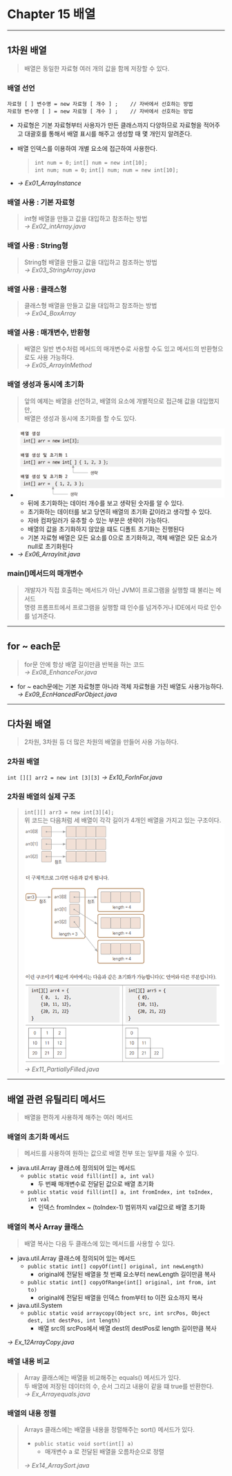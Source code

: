 # Chapter 15  배열

---

## 1차원 배열
> 배열은 동일한 자료형 여러 개의 값을 함께 저장할 수 있다.

### 배열 선언
``자료형 [ ] 변수명 = new 자료형 [ 개수 ] ;    // 자바에서 선호하는 방법``  
``자료형 변수명 [ ] = new 자료형 [ 개수 ] ;    // 자바에서 선호하는 방법``

+ 자료형은 기본 자료형부터 사용자가 만든 클래스까지 다양하므로 자료형을 적어주고 대괄호를 통해서 배열 표시를 해주고 생성할 때 몇 개인지 알려준다.
+ 배열 인덱스를 이용하여 개별 요소에 접근하여 사용한다.
    > ``int num = 0;`` ``int[] num = new int[10];``  
  > ``int num; num = 0;`` ``int[] num; num = new int[10];``
    
+ *→ Ex01_ArrayInstance*

###  배열 사용 : 기본 자료형
> int형 배열을 만들고 값을 대입하고 참조하는 방법  
> *→ Ex02_intArray.java*

### 배열 사용 : String형
> String형 배열을 만들고 값을 대입하고 참조하는 방법  
> *→ Ex03_StringArray.java*

### 배열 사용 : 클래스형
> 클래스형 배열을 만들고 값을 대입하고 참조하는 방법  
> *→ Ex04_BoxArray*

### 배열 사용 : 매개변수, 반환형
> 배열은 일반 변수처럼 메서드의 매개변수로 사용할 수도 있고 메서드의 반환형으로도 사용 가능하다.  
> *→ Ex05_ArrayInMethod*

### 배열 생성과 동시에 초기화
> 앞의 예제는 배열을 선언하고, 배열의 요소에 개별적으로 접근해 값을 대입했지만,  
> 배열은 생성과 동시에 초기화를 할 수도 있다.
+ ![arry.png](arry.png)
  + 뒤에 초기화하는 데이터 개수를 보고 생략된 숫자를 알 수 있다.
  + 초기화하는 데이터를 보고 당연히 배열의 초기화 값이라고 생각할 수 있다.
  + 자바 컴파일러가 유추할 수 있는 부분은 생략이 가능하다.
  + 배열의 값을 초기화하지 않았을 떄도 디폴트 초기화는 진행된다
  + 기본 자료형 배열은 모든 요소를 0으로 초기화하고, 객체 배열은 모든 요소가 null로 초기화된다
+ *→ Ex06_ArrayInit.java*

### main()메서드의 매개변수
>개발자가 직접 호출하는 메서드가 아닌 JVM이 프로그램을 실행할 떄 불리는 메서드  
> 명령 프롬프트에서 프로그램을 실행할 떄 인수를 넘겨주거나 IDE에서 따로 인수를 넘겨준다.

---

## for ~ each문
> for문 안에 항상 배열 길이만큼 반복을 하는 코드  
> *→ Ex08_EnhanceFor.java*

+ for ~ each문에는 기본 자료형뿐 아니라 객체 자료형을 가진 배열도 사용가능하다.  
  *→ Ex09_EcnHancedForObject.java*

---

## 다차원 배열
> 2차원, 3차원 등 더 많은 차원의 배열을 만들어 사용 가능하다.

### 2차원 배열
``int [][] arr2 = new int [3][3]``
*→ Ex10_ForInFor.java*

### 2차원 배열의 실제 구조
> ``int[][] arr3 = new int[3][4];``  
> 위 코드는 다음처럼 세 배열이 각각 길이가 4개인 배열을 가지고 있는 구조이다.  
![2cha.png](2cha.png)  
> *→ Ex11_PartiallyFilled.java*

---

## 배열 관련 유틸리티 메서드
> 배열을 편하게 사용하게 해주는 여러 메서드

### 배열의 초기화 메서드
> 메서드를 사용하여 원하는 값으로 배열 전부 또는 일부를 채울 수 있다.
+ java.util.Array 클래스에 정의되어 있는 메서드
  + ``public static void fill(int[] a, int val)``
    + 두 번째 매개변수로 전달된 값으로 배열 초기화 
  + ``public static void fill(int[] a, int fromIndex, int toIndex, int val``
    + 인덱스 fromIndex ~ (toIndex-1) 범위까지 val값으로 배열 초기화 

### 배열의 복사 Array 클래스
> 배열 복사는 다음 두 클래스에 있는 메서드를 사용할 수 있다.
+ java.util.Array 클래스에 정의되어 있는 메서드
  + ``public static int[] copyOf(int[] original, int newLength)``
    + original에 전달된 배열을 첫 번쨰 요소부터 newLength 길이만큼 복사
  + ``public static int[] copyOfRange(int[] original, int from, int to)``
    + original에 전달된 배열을 인덱스 from부터 to 이전 요소까지 복사
+ java.util.System
  + ``public static void arraycopy(Object src, int srcPos, Object dest, int destPos, int length)``
     + 배열 src의 srcPos에서 배열 dest의 destPos로 length 길이만큼 복사   

*→ Ex_12ArrayCopy.java*

### 배열 내용 비교
> Array 클래스에는 배열을 비교해주는 equals() 메서드가 있다.  
> 두 배열에 저장된 데이터의 수, 순서 그리고 내용이 같을 떄 true를 반환한다.  
> *→ Ex_Arrayequals.java*

### 배열의 내용 정렬
> Arrays 클래스에는 배열을 내용을 정렬해주는 sort() 메서드가 있다.
> + ``public static void sort(int[] a)``
>    + 매개변수 a 로 전달된 배열을 오름차순으로 정렬  
>
> *→ Ex14_ArraySort.java*
